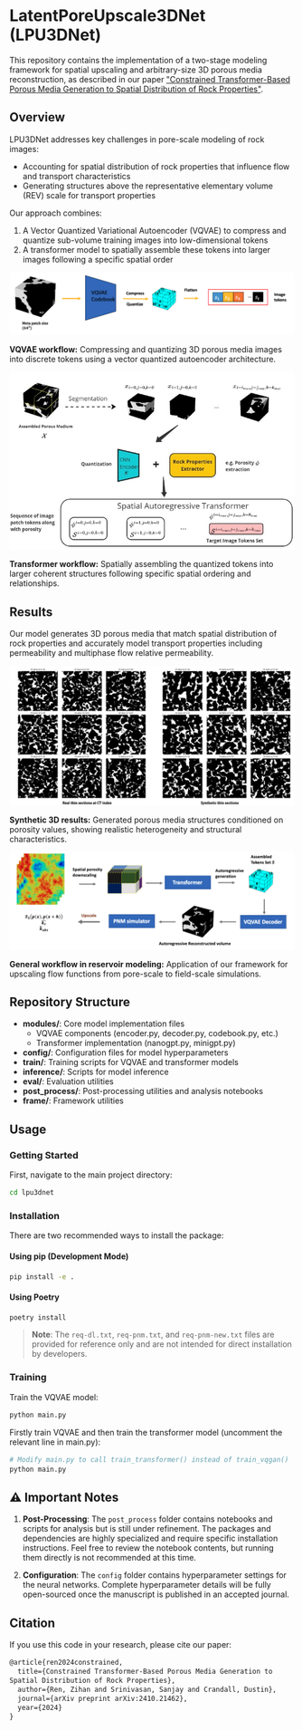 # LatentPoreUpscale3DNet (LPU3DNet)

This repository contains the implementation of a two-stage modeling framework for spatial upscaling and arbitrary-size 3D porous media reconstruction, as described in our paper ["Constrained Transformer-Based Porous Media Generation to Spatial Distribution of Rock Properties"](https://arxiv.org/abs/2410.21462).

## Overview

LPU3DNet addresses key challenges in pore-scale modeling of rock images:
- Accounting for spatial distribution of rock properties that influence flow and transport characteristics
- Generating structures above the representative elementary volume (REV) scale for transport properties

Our approach combines:
1. A Vector Quantized Variational Autoencoder (VQVAE) to compress and quantize sub-volume training images into low-dimensional tokens
2. A transformer model to spatially assemble these tokens into larger images following a specific spatial order

![VQVAE Workflow](./figures/VQGAN_workflow.png)

**VQVAE workflow:** Compressing and quantizing 3D porous media images into discrete tokens using a vector quantized autoencoder architecture.

![Transformer Workflow](./figures/transformer_workflow.jpg)

**Transformer workflow:** Spatially assembling the quantized tokens into larger coherent structures following specific spatial ordering and relationships.

## Results

Our model generates 3D porous media that match spatial distribution of rock properties and accurately model transport properties including permeability and multiphase flow relative permeability.

![Synthetic 3D Results](./figures/synthetic_3d_sections.png)

**Synthetic 3D results:** Generated porous media structures conditioned on porosity values, showing realistic heterogeneity and structural characteristics.

![General Workflow in Reservoir](./figures/general_workflow_in_reservoir.png)

**General workflow in reservoir modeling:** Application of our framework for upscaling flow functions from pore-scale to field-scale simulations.

## Repository Structure

- **modules/**: Core model implementation files
  - VQVAE components (encoder.py, decoder.py, codebook.py, etc.)
  - Transformer implementation (nanogpt.py, minigpt.py)
- **config/**: Configuration files for model hyperparameters
- **train/**: Training scripts for VQVAE and transformer models
- **inference/**: Scripts for model inference
- **eval/**: Evaluation utilities
- **post_process/**: Post-processing utilities and analysis notebooks
- **frame/**: Framework utilities

## Usage

### Getting Started

First, navigate to the main project directory:
```bash
cd lpu3dnet
```

### Installation

There are two recommended ways to install the package:

#### Using pip (Development Mode)
```bash
pip install -e .
```

#### Using Poetry
```bash
poetry install
```

> **Note**: The `req-dl.txt`, `req-pnm.txt`, and `req-pnm-new.txt` files are provided for reference only and are not intended for direct installation by developers.

### Training

Train the VQVAE model:
```python
python main.py
```

Firstly train VQVAE and then train the transformer model (uncomment the relevant line in main.py):
```python
# Modify main.py to call train_transformer() instead of train_vqgan()
python main.py
```

## ⚠️ Important Notes

1. **Post-Processing**: The `post_process` folder contains notebooks and scripts for analysis but is still under refinement. The packages and dependencies are highly specialized and require specific installation instructions. Feel free to review the notebook contents, but running them directly is not recommended at this time.

2. **Configuration**: The `config` folder contains hyperparameter settings for the neural networks. Complete hyperparameter details will be fully open-sourced once the manuscript is published in an accepted journal.

## Citation

If you use this code in your research, please cite our paper:
```
@article{ren2024constrained,
  title={Constrained Transformer-Based Porous Media Generation to Spatial Distribution of Rock Properties},
  author={Ren, Zihan and Srinivasan, Sanjay and Crandall, Dustin},
  journal={arXiv preprint arXiv:2410.21462},
  year={2024}
}
``` 